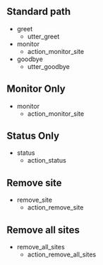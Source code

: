## Standard path
* greet
  - utter_greet
* monitor
  - action_monitor_site
* goodbye
  - utter_goodbye

## Monitor Only
* monitor
  - action_monitor_site

## Status Only
* status
  - action_status

## Remove site
* remove_site
  - action_remove_site

## Remove all sites
* remove_all_sites
  - action_remove_all_sites